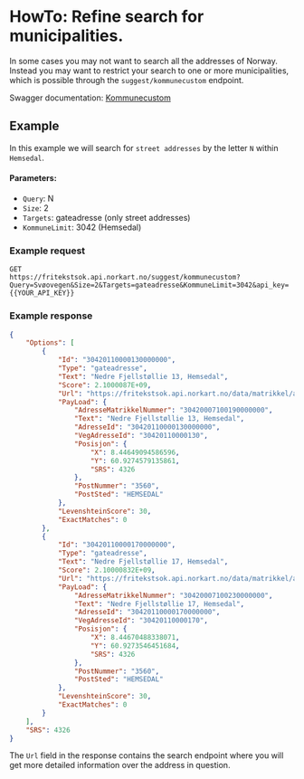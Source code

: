 # HowTo: Refine search for municipalities.
In some cases you may not want to search all the addresses of Norway. Instead you may want to restrict your search to one or more municipalities, which is possible through the ```suggest/kommunecustom``` endpoint.

Swagger documentation: [Kommunecustom](https://fritekstsok.api.norkart.no/swagger-ui/#!/suggest/CustomKommuneSuggestionRequestkommunecustom_Get)

## Example
In this example we will search for ```street addresses``` by the letter ```N``` within ```Hemsedal```. 

#### Parameters:
* ```Query```: N 
* ```Size```: 2 
* ```Targets```: gateadresse (only street addresses) 
* ```KommuneLimit```: 3042 (Hemsedal)

### Example request
```
GET
https://fritekstsok.api.norkart.no/suggest/kommunecustom?Query=Svøovegen&Size=2&Targets=gateadresse&KommuneLimit=3042&api_key={{YOUR_API_KEY}}
```

### Example response

```json
{
    "Options": [
        {
            "Id": "30420110000130000000",
            "Type": "gateadresse",
            "Text": "Nedre Fjellstøllie 13, Hemsedal",
            "Score": 2.1000087E+09,
            "Url": "https://fritekstsok.api.norkart.no/data/matrikkel/adresse/gateadresse/30420110000130000000",
            "PayLoad": {
                "AdresseMatrikkelNummer": "30420007100190000000",
                "Text": "Nedre Fjellstøllie 13, Hemsedal",
                "AdresseId": "30420110000130000000",
                "VegAdresseId": "30420110000130",
                "Posisjon": {
                    "X": 8.44649094586596,
                    "Y": 60.9274579135861,
                    "SRS": 4326
                },
                "PostNummer": "3560",
                "PostSted": "HEMSEDAL"
            },
            "LevenshteinScore": 30,
            "ExactMatches": 0
        },
        {
            "Id": "30420110000170000000",
            "Type": "gateadresse",
            "Text": "Nedre Fjellstøllie 17, Hemsedal",
            "Score": 2.10000832E+09,
            "Url": "https://fritekstsok.api.norkart.no/data/matrikkel/adresse/gateadresse/30420110000170000000",
            "PayLoad": {
                "AdresseMatrikkelNummer": "30420007100230000000",
                "Text": "Nedre Fjellstøllie 17, Hemsedal",
                "AdresseId": "30420110000170000000",
                "VegAdresseId": "30420110000170",
                "Posisjon": {
                    "X": 8.44670488338071,
                    "Y": 60.9273546451684,
                    "SRS": 4326
                },
                "PostNummer": "3560",
                "PostSted": "HEMSEDAL"
            },
            "LevenshteinScore": 30,
            "ExactMatches": 0
        }
    ],
    "SRS": 4326
}

```

The ```Url``` field in the response contains the search endpoint where you will get more detailed information over the address in question.  



